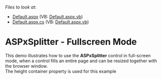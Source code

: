 <!-- default file list -->
*Files to look at*:

* [Default.aspx](./CS/WebSite/Default.aspx) (VB: [Default.aspx.vb](./VB/WebSite/Default.aspx.vb))
* [Default.aspx.cs](./CS/WebSite/Default.aspx.cs) (VB: [Default.aspx.vb](./VB/WebSite/Default.aspx.vb))
<!-- default file list end -->
# ASPxSplitter - Fullscreen Mode


<p>This demo illustrates how to use the <strong>ASPxSplitter</strong> control in full-screen mode, when a control fills an entire page and can be resized together with the browser window. <br />
The height container property is used for this example</p><br />


<br/>


